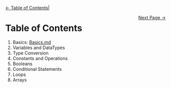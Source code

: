 <div style="width: 100%;">
  <a href="#toc" style="float: left;">← Table of Contents</a>
  <p> | </p>
  <a href="next.md" style="float: right;">Next Page →</a>
</div>




# Table of Contents

1. Basics: [Basics.md](Basics.md)
2. Variables and DataTypes
3. Type Conversion
4. Constants and Operations
5. Booleans
6. Conditional Statements
7. Loops
8. Arrays
